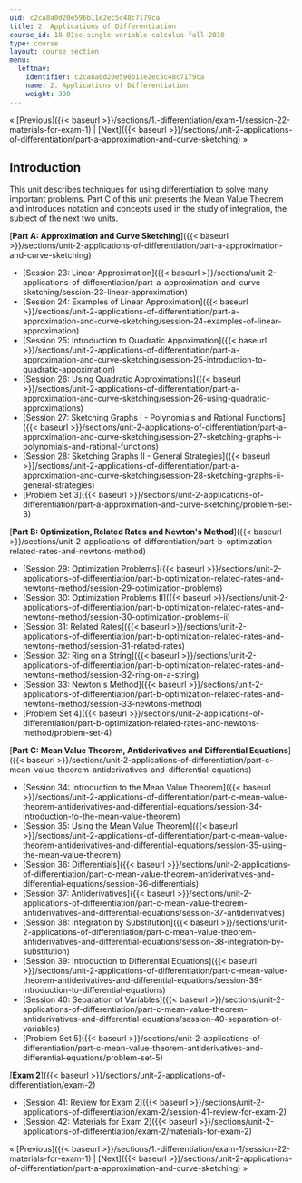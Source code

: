 ```yaml
---
uid: c2ca8a0d20e596b11e2ec5c48c7179ca
title: 2. Applications of Differentiation
course_id: 18-01sc-single-variable-calculus-fall-2010
type: course
layout: course_section
menu:
  leftnav:
    identifier: c2ca8a0d20e596b11e2ec5c48c7179ca
    name: 2. Applications of Differentiation
    weight: 300
---
```


« [Previous]({{< baseurl >}}/sections/1.-differentiation/exam-1/session-22-materials-for-exam-1) | [Next]({{< baseurl >}}/sections/unit-2-applications-of-differentiation/part-a-approximation-and-curve-sketching) »

Introduction
------------

This unit describes techniques for using differentiation to solve many important problems. Part C of this unit presents the Mean Value Theorem and introduces notation and concepts used in the study of integration, the subject of the next two units.

[**Part A: Approximation and Curve Sketching**]({{< baseurl >}}/sections/unit-2-applications-of-differentiation/part-a-approximation-and-curve-sketching)

*   [Session 23: Linear Approximation]({{< baseurl >}}/sections/unit-2-applications-of-differentiation/part-a-approximation-and-curve-sketching/session-23-linear-approximation)
*   [Session 24: Examples of Linear Approximation]({{< baseurl >}}/sections/unit-2-applications-of-differentiation/part-a-approximation-and-curve-sketching/session-24-examples-of-linear-approximation)
*   [Session 25: Introduction to Quadratic Appoximation]({{< baseurl >}}/sections/unit-2-applications-of-differentiation/part-a-approximation-and-curve-sketching/session-25-introduction-to-quadratic-appoximation)
*   [Session 26: Using Quadratic Approximations]({{< baseurl >}}/sections/unit-2-applications-of-differentiation/part-a-approximation-and-curve-sketching/session-26-using-quadratic-approximations)
*   [Session 27: Sketching Graphs I - Polynomials and Rational Functions]({{< baseurl >}}/sections/unit-2-applications-of-differentiation/part-a-approximation-and-curve-sketching/session-27-sketching-graphs-i-polynomials-and-rational-functions)
*   [Session 28: Sketching Graphs II - General Strategies]({{< baseurl >}}/sections/unit-2-applications-of-differentiation/part-a-approximation-and-curve-sketching/session-28-sketching-graphs-ii-general-strategies)
*   [Problem Set 3]({{< baseurl >}}/sections/unit-2-applications-of-differentiation/part-a-approximation-and-curve-sketching/problem-set-3)

[**Part B: Optimization, Related Rates and Newton's Method**]({{< baseurl >}}/sections/unit-2-applications-of-differentiation/part-b-optimization-related-rates-and-newtons-method)

*   [Session 29: Optimization Problems]({{< baseurl >}}/sections/unit-2-applications-of-differentiation/part-b-optimization-related-rates-and-newtons-method/session-29-optimization-problems)
*   [Session 30: Optimization Problems II]({{< baseurl >}}/sections/unit-2-applications-of-differentiation/part-b-optimization-related-rates-and-newtons-method/session-30-optimization-problems-ii)
*   [Session 31: Related Rates]({{< baseurl >}}/sections/unit-2-applications-of-differentiation/part-b-optimization-related-rates-and-newtons-method/session-31-related-rates)
*   [Session 32: Ring on a String]({{< baseurl >}}/sections/unit-2-applications-of-differentiation/part-b-optimization-related-rates-and-newtons-method/session-32-ring-on-a-string)
*   [Session 33: Newton's Method]({{< baseurl >}}/sections/unit-2-applications-of-differentiation/part-b-optimization-related-rates-and-newtons-method/session-33-newtons-method)
*   [Problem Set 4]({{< baseurl >}}/sections/unit-2-applications-of-differentiation/part-b-optimization-related-rates-and-newtons-method/problem-set-4)

[**Part C: Mean Value Theorem, Antiderivatives and Differential Equations**]({{< baseurl >}}/sections/unit-2-applications-of-differentiation/part-c-mean-value-theorem-antiderivatives-and-differential-equations)

*   [Session 34: Introduction to the Mean Value Theorem]({{< baseurl >}}/sections/unit-2-applications-of-differentiation/part-c-mean-value-theorem-antiderivatives-and-differential-equations/session-34-introduction-to-the-mean-value-theorem)
*   [Session 35: Using the Mean Value Theorem]({{< baseurl >}}/sections/unit-2-applications-of-differentiation/part-c-mean-value-theorem-antiderivatives-and-differential-equations/session-35-using-the-mean-value-theorem)
*   [Session 36: Differentials]({{< baseurl >}}/sections/unit-2-applications-of-differentiation/part-c-mean-value-theorem-antiderivatives-and-differential-equations/session-36-differentials)
*   [Session 37: Antiderivatives]({{< baseurl >}}/sections/unit-2-applications-of-differentiation/part-c-mean-value-theorem-antiderivatives-and-differential-equations/session-37-antiderivatives)
*   [Session 38: Integration by Substitution]({{< baseurl >}}/sections/unit-2-applications-of-differentiation/part-c-mean-value-theorem-antiderivatives-and-differential-equations/session-38-integration-by-substitution)
*   [Session 39: Introduction to Differential Equations]({{< baseurl >}}/sections/unit-2-applications-of-differentiation/part-c-mean-value-theorem-antiderivatives-and-differential-equations/session-39-introduction-to-differential-equations)
*   [Session 40: Separation of Variables]({{< baseurl >}}/sections/unit-2-applications-of-differentiation/part-c-mean-value-theorem-antiderivatives-and-differential-equations/session-40-separation-of-variables)
*   [Problem Set 5]({{< baseurl >}}/sections/unit-2-applications-of-differentiation/part-c-mean-value-theorem-antiderivatives-and-differential-equations/problem-set-5)

[**Exam 2**]({{< baseurl >}}/sections/unit-2-applications-of-differentiation/exam-2)

*   [Session 41: Review for Exam 2]({{< baseurl >}}/sections/unit-2-applications-of-differentiation/exam-2/session-41-review-for-exam-2)
*   [Session 42: Materials for Exam 2]({{< baseurl >}}/sections/unit-2-applications-of-differentiation/exam-2/materials-for-exam-2)

« [Previous]({{< baseurl >}}/sections/1.-differentiation/exam-1/session-22-materials-for-exam-1) | [Next]({{< baseurl >}}/sections/unit-2-applications-of-differentiation/part-a-approximation-and-curve-sketching) »